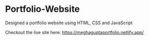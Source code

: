 # Portfolio-Website
Designed a portfolio website using HTML, CSS and JavaScript

Checkout the live site here: https://meghaguptaportfolio.netlify.app/ 
